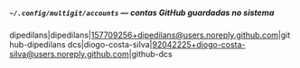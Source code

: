 ##### `~/.config/multigit/accounts` — contas GitHub guardadas no sistema

dipedilans|dipedilans|157709256+dipedilans@users.noreply.github.com|github-dipedilans
dcs|diogo-costa-silva|92042225+diogo-costa-silva@users.noreply.github.com|github-dcs
